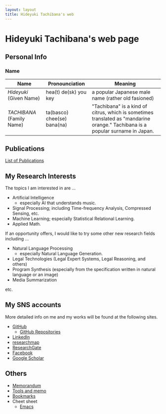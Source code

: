 ```yaml
---
layout: layout
title: Hideyuki Tachibana's web 
---
```



# Hideyuki Tachibana's web page

## Personal Info 

### Name 


| Name |Pronounciation | Meaning |
| ----------- |-------------- | ----- |
| *Hideyuki*  (Given Name) | hea(t) de(sk) you key  |  a popular Japanese male name (rather old fasioned) |
| *TACHIBANA* (Family Name) | ta(basco) chee(se) bana(na) | "Tachibana" is a kind of citrus, which is sometimes translated as "mandarine orange." Tachibana is a popular surname in Japan. |


## Publications

[List of Publications](publications.html)

## My Research Interests 
The topics I am interested in are ...

+ Artificial Intelligence
   + especially AI that understands music.
+ Signal Processing; including Time-frequency Analysis, Compressed Sensing, etc.
+ Machine Learning; especially Statistical Relational Learning.
+ Applied Math.

If an opportunity offers, I would like to try some other new research fields including ...

+ Natural Language Processing 
   + especially Natural Language Generation.
+ Legal Technologies (Legal Expert Systems, Legal Reasoning, and others)
+ Program Synthesis (especially from the specification written in natural language or an image)
+ Media Summarization

etc.


## My SNS accounts 
More detailed info on me and my works will be found at the following sites.

+ [GitHub](https://github.com/tachi-hi)
   + [GitHub Repositories](https://github.com/tachi-hi?tab=repositories) 
+ [LinkedIn](http://jp.linkedin.com/pub/hideyuki-tachibana/51/134/5a5)
+ [researchmap](http://researchmap.jp/tachi-hi/)
+ [ResearchGate](http://www.researchgate.net/profile/Hideyuki_Tachibana)
+ [Facebook](http://www.facebook.com/hideyuki.tachibana)
+ [Google Scholar](http://scholar.google.co.jp/citations?user=wAXtttwAAAAJ)


## Others

+ [Memorandum](memo.html)
+ [Tools and memo](tools.html)
+ [Bookmarks](bookmarks.html)
+ Cheet sheet
    + [Emacs](cheet_sheets/emacs.html)

